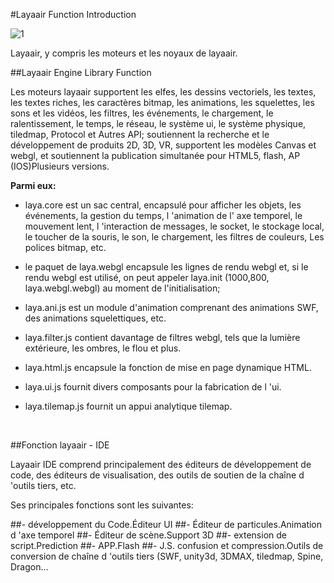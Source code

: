 #Layaair Function Introduction

![1](1.png)



Layaair, y compris les moteurs et les noyaux de layaair.



##Layaair Engine Library Function

Les moteurs layaair supportent les elfes, les dessins vectoriels, les textes, les textes riches, les caractères bitmap, les animations, les squelettes, les sons et les vidéos, les filtres, les événements, le chargement, le ralentissement, le temps, le réseau, le système ui, le système physique, tiledmap, Protocol et Autres API; soutiennent la recherche et le développement de produits 2D, 3D, VR, supportent les modèles Canvas et webgl, et soutiennent la publication simultanée pour HTML5, flash, AP (IOS)Plusieurs versions.



**Parmi eux:**

- laya.core est un sac central, encapsulé pour afficher les objets, les événements, la gestion du temps, l 'animation de l' axe temporel, le mouvement lent, l 'interaction de messages, le socket, le stockage local, le toucher de la souris, le son, le chargement, les filtres de couleurs, Les polices bitmap, etc.

- le paquet de laya.webgl encapsule les lignes de rendu webgl et, si le rendu webgl est utilisé, on peut appeler laya.init (1000,800, laya.webgl.webgl) au moment de l'initialisation;

- laya.ani.js est un module d'animation comprenant des animations SWF, des animations squelettiques, etc.

- laya.filter.js contient davantage de filtres webgl, tels que la lumière extérieure, les ombres, le flou et plus.

- laya.html.js encapsule la fonction de mise en page dynamique HTML.

- laya.ui.js fournit divers composants pour la fabrication de l 'ui.

- laya.tilemap.js fournit un appui analytique tilemap.

​



##Fonction layaair - IDE

Layaair IDE comprend principalement des éditeurs de développement de code, des éditeurs de visualisation, des outils de soutien de la chaîne d 'outils tiers, etc.

Ses principales fonctions sont les suivantes:

##- développement du Code.Éditeur UI
##- Éditeur de particules.Animation d 'axe temporel
##- Éditeur de scène.Support 3D
##- extension de script.Prediction
##- APP.Flash
##- J.S. confusion et compression.Outils de conversion de chaîne d 'outils tiers (SWF, unity3d, 3DMAX, tiledmap, Spine, Dragon...